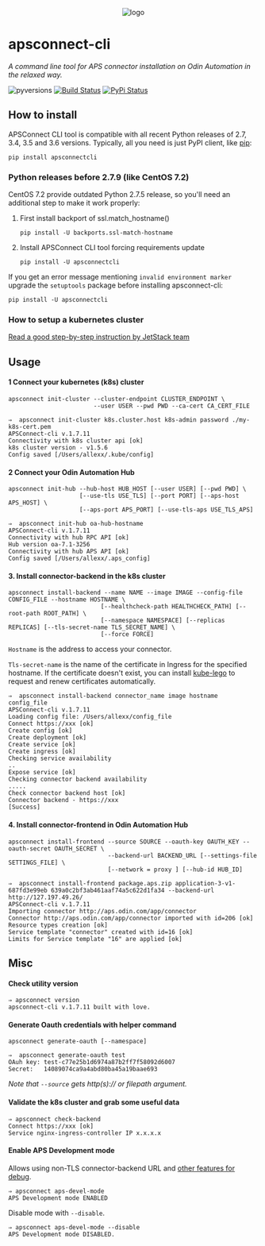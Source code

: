 <p align="center">
	<img src="https://raw.githubusercontent.com/ingrammicro/apsconnect-cli/master/assets/logo.png" alt="logo"/>
</p>

# apsconnect-cli
_A command line tool for APS connector installation on Odin Automation in the relaxed way._

![pyversions](https://img.shields.io/pypi/pyversions/apsconnectcli.svg) [![Build Status](https://img.shields.io/travis/ingrammicro/apsconnect-cli/master.svg)](https://travis-ci.org/ingrammicro/apsconnect-cli) [![PyPi Status](https://img.shields.io/pypi/v/apsconnectcli.svg)](https://pypi.python.org/pypi/apsconnectcli)


## How to install
APSConnect CLI tool is compatible with all recent Python releases of 2.7, 3.4, 3.5 and 3.6 versions.
Typically, all you need is just PyPI client, like [pip](https://pypi.python.org/pypi/pip):
```
pip install apsconnectcli
```

### Python releases before 2.7.9 (like CentOS 7.2)
CentOS 7.2 provide outdated Python 2.7.5 release, so you'll need an additional step to make it work properly:

1. First install backport of ssl.match_hostname()
    ```
    pip install -U backports.ssl-match-hostname
    ```
1. Install APSConnect CLI tool forcing requirements update
    ```
    pip install -U apsconnectcli
    ```

If you get an error message mentioning `invalid environment marker` upgrade the `setuptools` package before installing apsconnect-cli:
```
pip install -U apsconnectcli
```

### How to setup a kubernetes cluster
[Read a good step-by-step instruction by JetStack team](https://github.com/jetstack/kube-lego/tree/master/examples/nginx)

## Usage

#### 1 Connect your kubernetes (k8s) cluster

```
apsconnect init-cluster --cluster-endpoint CLUSTER_ENDPOINT \
                        --user USER --pwd PWD --ca-cert CA_CERT_FILE
```

```
⇒  apsconnect init-cluster k8s.cluster.host k8s-admin password ./my-k8s-cert.pem
APSConnect-cli v.1.7.11
Connectivity with k8s cluster api [ok]
k8s cluster version - v1.5.6
Config saved [/Users/allexx/.kube/config]
```

#### 2 Connect your Odin Automation Hub

```
apsconnect init-hub --hub-host HUB_HOST [--user USER] [--pwd PWD] \
                    [--use-tls USE_TLS] [--port PORT] [--aps-host APS_HOST] \
                    [--aps-port APS_PORT] [--use-tls-aps USE_TLS_APS]
```
```
⇒  apsconnect init-hub oa-hub-hostname
APSConnect-cli v.1.7.11
Connectivity with hub RPC API [ok]
Hub version oa-7.1-3256
Connectivity with hub APS API [ok]
Config saved [/Users/allexx/.aps_config]
```

#### 3. Install connector-backend in the k8s cluster

```
apsconnect install-backend --name NAME --image IMAGE --config-file CONFIG_FILE --hostname HOSTNAME \
                          [--healthcheck-path HEALTHCHECK_PATH] [--root-path ROOT_PATH] \
                          [--namespace NAMESPACE] [--replicas REPLICAS] [--tls-secret-name TLS_SECRET_NAME] \
                          [--force FORCE]
```
`Hostname` is the address to access your connector.

`Tls-secret-name` is the name of the certificate in Ingress for the specified hostname.
If the certificate doesn't exist, you can install [kube-lego](https://github.com/jetstack/kube-lego) to request and renew certificates automatically.

```
⇒  apsconnect install-backend connector_name image hostname config_file
APSConnect-cli v.1.7.11
Loading config file: /Users/allexx/config_file
Connect https://xxx [ok]
Create config [ok]
Create deployment [ok]
Create service [ok]
Create ingress [ok]
Checking service availability
..
Expose service [ok]
Checking connector backend availability
.....
Check connector backend host [ok]
Connector backend - https://xxx
[Success]
```

#### 4. Install connector-frontend in Odin Automation Hub

```
apsconnect install-frontend --source SOURCE --oauth-key OAUTH_KEY --oauth-secret OAUTH_SECRET \
				            --backend-url BACKEND_URL [--settings-file SETTINGS_FILE] \
				            [--network = proxy ] [--hub-id HUB_ID]
```
```
⇒  apsconnect install-frontend package.aps.zip application-3-v1-687fd3e99eb 639a0c2bf3ab461aaf74a5c622d1fa34 --backend-url http://127.197.49.26/
APSConnect-cli v.1.7.11
Importing connector http://aps.odin.com/app/connector
Connector http://aps.odin.com/app/connector imported with id=206 [ok]
Resource types creation [ok]
Service template "connector" created with id=16 [ok]
Limits for Service template "16" are applied [ok]
```

## Misc

#### Check utility version
```
⇒ apsconnect version
apsconnect-cli v.1.7.11 built with love.
```

#### Generate Oauth credentials with helper command
```
apsconnect generate-oauth [--namespace]
```
```
⇒  apsconnect generate-oauth test
OAuh key: test-c77e25b1d6974a87b2ff7f58092d6007
Secret:   14089074ca9a4abd80ba45a19baae693
```

_Note that `--source` gets http(s):// or filepath argument._

#### Validate the k8s cluster and grab some useful data
```
⇒ apsconnect check-backend
Connect https://xxx [ok]
Service nginx-ingress-controller IP x.x.x.x
```

#### Enable APS Development mode
Allows using non-TLS connector-backend URL and [other features for debug](http://doc.apsstandard.org/2.2/process/test/tools/mn/#development-mode).
```
⇒ apsconnect aps-devel-mode
APS Development mode ENABLED
```
Disable mode with `--disable`.
```
⇒ apsconnect aps-devel-mode --disable
APS Development mode DISABLED.
```
